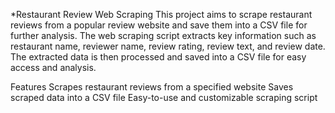 *Restaurant Review Web Scraping
This project aims to scrape restaurant reviews from a popular review website and save them into a CSV file for further analysis. 
The web scraping script extracts key information such as restaurant name, reviewer name, review rating, review text, and review date. 
The extracted data is then processed and saved into a CSV file for easy access and analysis.

Features
Scrapes restaurant reviews from a specified website
Saves scraped data into a CSV file
Easy-to-use and customizable scraping script
